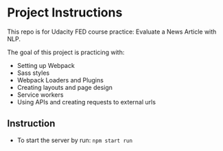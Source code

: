 # Project Instructions

This repo is for Udacity FED course practice: Evaluate a News Article with NLP.

The goal of this project is practicing with:
- Setting up Webpack
- Sass styles
- Webpack Loaders and Plugins
- Creating layouts and page design
- Service workers
- Using APIs and creating requests to external urls
## Instruction

- To start the server by run: `npm start run`

